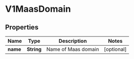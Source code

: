 # V1MaasDomain

## Properties
Name | Type | Description | Notes
------------ | ------------- | ------------- | -------------
**name** | **String** | Name of Maas domain |  [optional]
